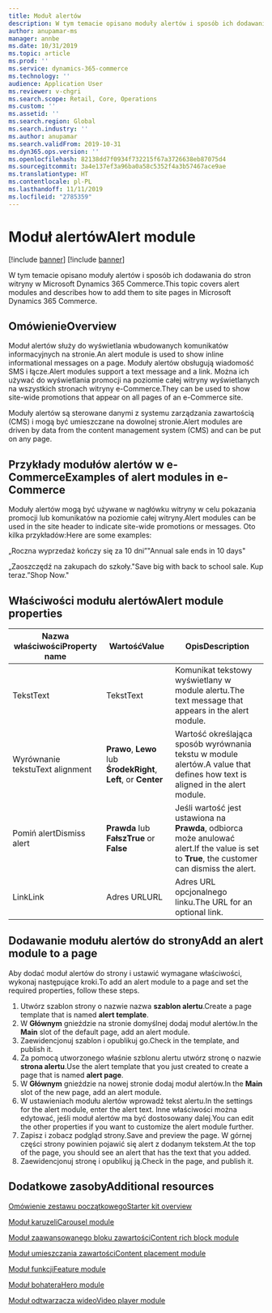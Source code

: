 ```yaml
---
title: Moduł alertów
description: W tym temacie opisano moduły alertów i sposób ich dodawania do stron witryny w Microsoft Dynamics 365 Commerce.
author: anupamar-ms
manager: annbe
ms.date: 10/31/2019
ms.topic: article
ms.prod: ''
ms.service: dynamics-365-commerce
ms.technology: ''
audience: Application User
ms.reviewer: v-chgri
ms.search.scope: Retail, Core, Operations
ms.custom: ''
ms.assetid: ''
ms.search.region: Global
ms.search.industry: ''
ms.author: anupamar
ms.search.validFrom: 2019-10-31
ms.dyn365.ops.version: ''
ms.openlocfilehash: 82138dd7f0934f732215f67a3726638eb87075d4
ms.sourcegitcommit: 3a4e137ef3a96ba0a58c5352f4a3b57467ace9ae
ms.translationtype: HT
ms.contentlocale: pl-PL
ms.lasthandoff: 11/11/2019
ms.locfileid: "2785359"
---
```

# <a name="alert-module"></a><span data-ttu-id="276c3-103">Moduł alertów</span><span class="sxs-lookup"><span data-stu-id="276c3-103">Alert module</span></span>

[!include [banner](includes/preview-banner.md)]
[!include [banner](includes/banner.md)]

<span data-ttu-id="276c3-104">W tym temacie opisano moduły alertów i sposób ich dodawania do stron witryny w Microsoft Dynamics 365 Commerce.</span><span class="sxs-lookup"><span data-stu-id="276c3-104">This topic covers alert modules and describes how to add them to site pages in Microsoft Dynamics 365 Commerce.</span></span>

## <a name="overview"></a><span data-ttu-id="276c3-105">Omówienie</span><span class="sxs-lookup"><span data-stu-id="276c3-105">Overview</span></span>

<span data-ttu-id="276c3-106">Moduł alertów służy do wyświetlania wbudowanych komunikatów informacyjnych na stronie.</span><span class="sxs-lookup"><span data-stu-id="276c3-106">An alert module is used to show inline informational messages on a page.</span></span> <span data-ttu-id="276c3-107">Moduły alertów obsługują wiadomość SMS i łącze.</span><span class="sxs-lookup"><span data-stu-id="276c3-107">Alert modules support a text message and a link.</span></span> <span data-ttu-id="276c3-108">Można ich używać do wyświetlania promocji na poziomie całej witryny wyświetlanych na wszystkich stronach witryny e-Commerce.</span><span class="sxs-lookup"><span data-stu-id="276c3-108">They can be used to show site-wide promotions that appear on all pages of an e-Commerce site.</span></span> 

<span data-ttu-id="276c3-109">Moduły alertów są sterowane danymi z systemu zarządzania zawartością (CMS) i mogą być umieszczane na dowolnej stronie.</span><span class="sxs-lookup"><span data-stu-id="276c3-109">Alert modules are driven by data from the content management system (CMS) and can be put on any page.</span></span>

## <a name="examples-of-alert-modules-in-e-commerce"></a><span data-ttu-id="276c3-110">Przykłady modułów alertów w e-Commerce</span><span class="sxs-lookup"><span data-stu-id="276c3-110">Examples of alert modules in e-Commerce</span></span>

<span data-ttu-id="276c3-111">Moduły alertów mogą być używane w nagłówku witryny w celu pokazania promocji lub komunikatów na poziomie całej witryny.</span><span class="sxs-lookup"><span data-stu-id="276c3-111">Alert modules can be used in the site header to indicate site-wide promotions or messages.</span></span> <span data-ttu-id="276c3-112">Oto kilka przykładów:</span><span class="sxs-lookup"><span data-stu-id="276c3-112">Here are some examples:</span></span>

<span data-ttu-id="276c3-113">„Roczna wyprzedaż kończy się za 10 dni”</span><span class="sxs-lookup"><span data-stu-id="276c3-113">"Annual sale ends in 10 days"</span></span>

<span data-ttu-id="276c3-114">„Zaoszczędź na zakupach do szkoły.</span><span class="sxs-lookup"><span data-stu-id="276c3-114">"Save big with back to school sale.</span></span> <span data-ttu-id="276c3-115">Kup teraz.”</span><span class="sxs-lookup"><span data-stu-id="276c3-115">Shop Now."</span></span>

## <a name="alert-module-properties"></a><span data-ttu-id="276c3-116">Właściwości modułu alertów</span><span class="sxs-lookup"><span data-stu-id="276c3-116">Alert module properties</span></span>

| <span data-ttu-id="276c3-117">Nazwa właściwości</span><span class="sxs-lookup"><span data-stu-id="276c3-117">Property name</span></span>  | <span data-ttu-id="276c3-118">Wartość</span><span class="sxs-lookup"><span data-stu-id="276c3-118">Value</span></span>                              | <span data-ttu-id="276c3-119">Opis</span><span class="sxs-lookup"><span data-stu-id="276c3-119">Description</span></span> |
|----------------|------------------------------------|-------------|
| <span data-ttu-id="276c3-120">Tekst</span><span class="sxs-lookup"><span data-stu-id="276c3-120">Text</span></span>           | <span data-ttu-id="276c3-121">Tekst</span><span class="sxs-lookup"><span data-stu-id="276c3-121">Text</span></span>                               | <span data-ttu-id="276c3-122">Komunikat tekstowy wyświetlany w module alertu.</span><span class="sxs-lookup"><span data-stu-id="276c3-122">The text message that appears in the alert module.</span></span> |
| <span data-ttu-id="276c3-123">Wyrównanie tekstu</span><span class="sxs-lookup"><span data-stu-id="276c3-123">Text alignment</span></span> | <span data-ttu-id="276c3-124">**Prawo**, **Lewo** lub **Środek**</span><span class="sxs-lookup"><span data-stu-id="276c3-124">**Right**, **Left**, or **Center**</span></span> | <span data-ttu-id="276c3-125">Wartość określająca sposób wyrównania tekstu w module alertów.</span><span class="sxs-lookup"><span data-stu-id="276c3-125">A value that defines how text is aligned in the alert module.</span></span> |
| <span data-ttu-id="276c3-126">Pomiń alert</span><span class="sxs-lookup"><span data-stu-id="276c3-126">Dismiss alert</span></span>  | <span data-ttu-id="276c3-127">**Prawda** lub **Fałsz**</span><span class="sxs-lookup"><span data-stu-id="276c3-127">**True** or **False**</span></span>              | <span data-ttu-id="276c3-128">Jeśli wartość jest ustawiona na **Prawda**, odbiorca może anulować alert.</span><span class="sxs-lookup"><span data-stu-id="276c3-128">If the value is set to **True**, the customer can dismiss the alert.</span></span> |
| <span data-ttu-id="276c3-129">Link</span><span class="sxs-lookup"><span data-stu-id="276c3-129">Link</span></span>           | <span data-ttu-id="276c3-130">Adres URL</span><span class="sxs-lookup"><span data-stu-id="276c3-130">URL</span></span>                                | <span data-ttu-id="276c3-131">Adres URL opcjonalnego linku.</span><span class="sxs-lookup"><span data-stu-id="276c3-131">The URL for an optional link.</span></span> |

## <a name="add-an-alert-module-to-a-page"></a><span data-ttu-id="276c3-132">Dodawanie modułu alertów do strony</span><span class="sxs-lookup"><span data-stu-id="276c3-132">Add an alert module to a page</span></span> 

<span data-ttu-id="276c3-133">Aby dodać moduł alertów do strony i ustawić wymagane właściwości, wykonaj następujące kroki.</span><span class="sxs-lookup"><span data-stu-id="276c3-133">To add an alert module to a page and set the required properties, follow these steps.</span></span>

1. <span data-ttu-id="276c3-134">Utwórz szablon strony o nazwie nazwa **szablon alertu**.</span><span class="sxs-lookup"><span data-stu-id="276c3-134">Create a page template that is named **alert template**.</span></span>
1. <span data-ttu-id="276c3-135">W **Głównym** gnieździe na stronie domyślnej dodaj moduł alertów.</span><span class="sxs-lookup"><span data-stu-id="276c3-135">In the **Main** slot of the default page, add an alert module.</span></span>
1. <span data-ttu-id="276c3-136">Zaewidencjonuj szablon i opublikuj go.</span><span class="sxs-lookup"><span data-stu-id="276c3-136">Check in the template, and publish it.</span></span> 
1. <span data-ttu-id="276c3-137">Za pomocą utworzonego właśnie szblonu alertu utwórz stronę o nazwie **strona alertu**.</span><span class="sxs-lookup"><span data-stu-id="276c3-137">Use the alert template that you just created to create a page that is named **alert page**.</span></span> 
1. <span data-ttu-id="276c3-138">W **Głównym** gnieździe na nowej stronie dodaj moduł alertów.</span><span class="sxs-lookup"><span data-stu-id="276c3-138">In the **Main** slot of the new page, add an alert module.</span></span>
1. <span data-ttu-id="276c3-139">W ustawieniach modułu alertów wprowadź tekst alertu.</span><span class="sxs-lookup"><span data-stu-id="276c3-139">In the settings for the alert module, enter the alert text.</span></span> <span data-ttu-id="276c3-140">Inne właściwości można edytować, jeśli moduł alertów ma być dostosowany dalej.</span><span class="sxs-lookup"><span data-stu-id="276c3-140">You can edit the other properties if you want to customize the alert module further.</span></span>
1. <span data-ttu-id="276c3-141">Zapisz i zobacz podgląd strony.</span><span class="sxs-lookup"><span data-stu-id="276c3-141">Save and preview the page.</span></span> <span data-ttu-id="276c3-142">W górnej części strony powinien pojawić się alert z dodanym tekstem.</span><span class="sxs-lookup"><span data-stu-id="276c3-142">At the top of the page, you should see an alert that has the text that you added.</span></span>
1. <span data-ttu-id="276c3-143">Zaewidencjonuj stronę i opublikuj ją.</span><span class="sxs-lookup"><span data-stu-id="276c3-143">Check in the page, and publish it.</span></span> 

## <a name="additional-resources"></a><span data-ttu-id="276c3-144">Dodatkowe zasoby</span><span class="sxs-lookup"><span data-stu-id="276c3-144">Additional resources</span></span>

[<span data-ttu-id="276c3-145">Omówienie zestawu początkowego</span><span class="sxs-lookup"><span data-stu-id="276c3-145">Starter kit overview</span></span>](starter-kit-overview.md)

[<span data-ttu-id="276c3-146">Moduł karuzeli</span><span class="sxs-lookup"><span data-stu-id="276c3-146">Carousel module</span></span>](add-carousel.md)

[<span data-ttu-id="276c3-147">Moduł zaawansowanego bloku zawartości</span><span class="sxs-lookup"><span data-stu-id="276c3-147">Content rich block module</span></span>](add-content-rich-block.md)

[<span data-ttu-id="276c3-148">Moduł umieszczania zawartości</span><span class="sxs-lookup"><span data-stu-id="276c3-148">Content placement module</span></span>](add-content-placement-modules.md)

[<span data-ttu-id="276c3-149">Moduł funkcji</span><span class="sxs-lookup"><span data-stu-id="276c3-149">Feature module</span></span>](add-feature-module.md)

[<span data-ttu-id="276c3-150">Moduł bohatera</span><span class="sxs-lookup"><span data-stu-id="276c3-150">Hero module</span></span>](add-hero-module.md)

[<span data-ttu-id="276c3-151">Moduł odtwarzacza wideo</span><span class="sxs-lookup"><span data-stu-id="276c3-151">Video player module</span></span>](add-video-player.md)

